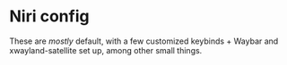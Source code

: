 # Niri config
These are *mostly* default, with a few customized keybinds + Waybar and xwayland-satellite set up, among other small things.
